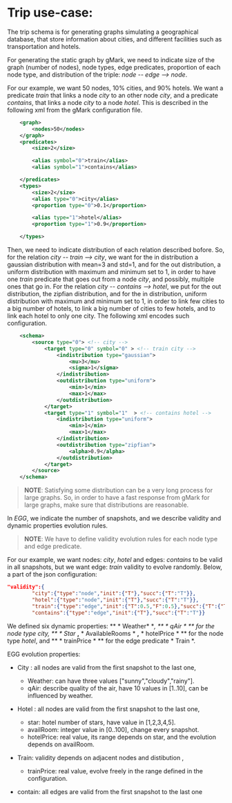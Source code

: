 # Trip use-case:

The trip schema is for generating graphs simulating a geographical database, that store information about cities, and different facilities such as transportation and hotels. 

For generating the static graph by gMark, we need to indicate size of the graph (number of nodes), node types, edge predicates, proportion of each node type, and distribution of the triple: *node -- edge --> node*.

For our example, we want 50 nodes, 10% cities, and 90% hotels. We want a predicate *train* that links a node *city* to an other node *city*, and a predicate *contains*, that links a node *city* to a node *hotel*. This is described in the following xml from the gMark configuration file.

```xml
	<graph>
		<nodes>50</nodes>
	</graph>
	<predicates>
		<size>2</size>

		<alias symbol="0">train</alias>
		<alias symbol="1">contains</alias>

	</predicates>
	<types>
		<size>2</size>
		<alias type="0">city</alias>
		<proportion type="0">0.1</proportion>

		<alias type="1">hotel</alias>
		<proportion type="1">0.9</proportion>

	</types>
```

Then, we need to indicate distribution of each relation described bofore. So, for the relation *city -- train --> city*, we want for the in distribution a gaussian distribution with mean=3 and std=1, and for the out distribution, a uniform distribution with maximum and minimum set to 1, in order to have one *train* predicate that goes out from a node *city*, and possibly, multiple ones that go in. For the relation *city -- contains --> hotel*, we put for the out distribution, the zipfian distribution, and for the in distribution, uniform distribution with maximum and minimum set to 1, in order to link few cities to a big number of hotels, to link a big number of cities to few hotels, and to link each hotel to only one city. The following xml encodes such configuration.

```xml
	<schema>
		<source type="0"> <!-- city -->
			<target type="0" symbol="0" > <!-- train city -->
				<indistribution type="gaussian">
					<mu>3</mu>
					<sigma>1</sigma>
				</indistribution>	
				<outdistribution type="uniform">
					<min>1</min>
					<max>1</max>
				</outdistribution>
			</target>
			<target type="1" symbol="1"  > <!-- contains hotel -->
				<indistribution type="uniform">
					<min>1</min>
					<max>1</max>
				</indistribution>
				<outdistribution type="zipfian">
					<alpha>0.9</alpha>
				</outdistribution>
			</target>
		</source>
	</schema>
```

> **NOTE**: Satisfying some distribution can be a very long process for large graphs. So, in order to have a fast response from gMark for large graphs, make sure that distributions are reasonable.

In *EGG*, we indicate the number of snapshots, and we describe validity and dynamic properties evolution rules. 

> **NOTE**: We have to define validity evolution rules for each node type and edge predicate.

For our example, we want nodes: *city*, *hotel* and edges: *contains*  to be valid in all snapshots, but we want edge: *train* validity  to evolve randomly. Below, a part of the json configuration: 

```json
"validity":{
		"city":{"type":"node","init":{"T"},"succ":{"T":"T"}},
		"hotel":{"type":"node","init":{"T"},"succ":{"T":"T"}},
		"train":{"type":"edge","init":{"T":0.5,"F":0.5},"succ":{"T":{"T":0.5,"F":0.5},"F":{"T":0.5,"F":0.5}}},
		"contains":{"type":"edge","init":{"T"},"succ":{"T":"T"}}
```

We defined six dynamic properties: ** * Weather* **, ** * qAir * ** for the node type *city*, ** * Star* **,** * AvailableRooms * **,** * hotelPrice * ** for the node type *hotel*, and ** * trainPrice * ** for the edge predicate * Train *.



EGG evolution properties:

* City : all nodes are valid from the first snapshot to the last one,
    * Weather: can have three values ["sunny","cloudy","rainy"].
    * qAir: describe quality of the air, have 10 values in [1..10], can be influenced by weather.

* Hotel : all nodes are valid from the first snapshot to the last one,
    * star: hotel number of stars, have value in [1,2,3,4,5].
    * availRoom: integer value in [0..100], change every snapshot.
    * hotelPrice: real value, its range depends on star, and the evolution depends on availRoom.

* Train: validity depends on adjacent nodes and distibution ,
    * trainPrice: real value, evolve freely in the range defined in the configuration. 

* contain: all edges are valid from the first snapshot to the last one
